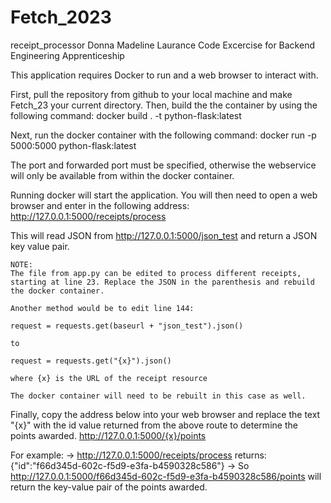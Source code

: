 # Fetch_2023
receipt_processor
Donna Madeline Laurance
Code Excercise for Backend Engineering Apprenticeship 

This application requires Docker to run and a web browser to interact with.


First, pull the repository from github to your local machine and make Fetch_23 your current directory. 
Then, build the the container by using the following command: 
docker build . -t python-flask:latest

Next, run the docker container with the following command: 
docker run -p 5000:5000 python-flask:latest

The port and forwarded port must be specified, otherwise the webservice will only be available from within the docker container.

Running docker will start the application. You will then need to open a web browser and enter in the following address: 
http://127.0.0.1:5000/receipts/process

This will read JSON from http://127.0.0.1:5000/json_test and return a JSON key value pair. 

    NOTE: 
    The file from app.py can be edited to process different receipts, starting at line 23. Replace the JSON in the parenthesis and rebuild the docker container. 
    
    Another method would be to edit line 144: 
    
    request = requests.get(baseurl + "json_test").json()
    
    to
    
    request = requests.get("{x}").json()
    
    where {x} is the URL of the receipt resource
    
    The docker container will need to be rebuilt in this case as well.

Finally, copy the address below into your web browser and replace the text "{x}" with the id value returned from the above route to determine the points awarded. 
http://127.0.0.1:5000/{x}/points

For example:
-> http://127.0.0.1:5000/receipts/process returns: {"id":"f66d345d-602c-f5d9-e3fa-b4590328c586"} 
-> So http://127.0.0.1:5000/f66d345d-602c-f5d9-e3fa-b4590328c586/points will return the key-value pair of the points awarded.

